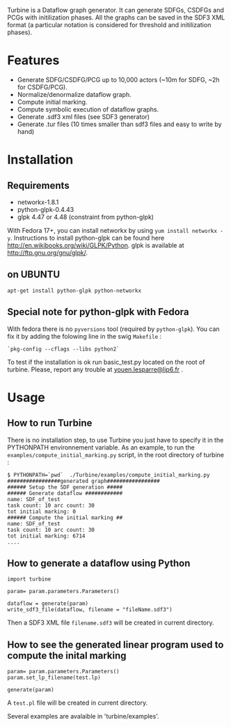 
Turbine is a Dataflow graph generator. 
It can generate SDFGs, CSDFGs and PCGs with initilization phases. All the graphs can be saved in the SDF3 XML format (a particular notation is considered for threshold and initilization phases).

Features
=======

 * Generate SDFG/CSDFG/PCG up to 10,000 actors (~10m for SDFG, ~2h for CSDFG/PCG).
 * Normalize/denormalize dataflow graph.
 * Compute initial marking.
 * Compute symbolic execution of dataflow graphs.
 * Generate .sdf3 xml files (see SDF3 generator)
 * Generate .tur files (10 times smaller than sdf3 files and easy to write by hand)

Installation
=======

Requirements
-------

 * networkx-1.8.1
 * python-glpk-0.4.43
 * glpk 4.47 or 4.48 (constraint from python-glpk)

With Fedora 17+, you can install networkx by using `yum install networkx -y`.
Instructions to install python-glpk can be found here http://en.wikibooks.org/wiki/GLPK/Python.
glpk is available at http://ftp.gnu.org/gnu/glpk/.

on UBUNTU
-------
```
apt-get install python-glpk python-networkx 
```
Special note for python-glpk with Fedora
-------

With fedora there is no `pyversions` tool (required by `python-glpk`). You can fix it by adding the folowing line in the swig `Makefile` :

```
`pkg-config --cflags --libs python2`
```

To test if the installation is ok run basic_test.py located on the root of turbine.
Please, report any trouble at youen.lesparre@lip6.fr .

Usage
=======


How to run Turbine
-------

There is no installation step, to use Turbine you just have to specify it in the PYTHONPATH environnement variable.
As an example, to run the `examples/compute_initial_marking.py` script, in the root directory of turbine :
```
$ PYTHONPATH=`pwd`  ./Turbine/examples/compute_initial_marking.py
#################generated graph#################
###### Setup the SDF generation #####
###### Generate dataflow ############
name: SDF_of_test
task count: 10 arc count: 30
tot initial marking: 0
###### Compute the initial marking ##
name: SDF_of_test
task count: 10 arc count: 30
tot initial marking: 6714
....
```


How to generate a dataflow using Python
-------

```
import turbine

param= param.parameters.Parameters()

dataflow = generate(param)
write_sdf3_file(dataflow, filename = "fileName.sdf3")

```

Then a SDF3 XML file `filename.sdf3` will be created in current directory.

How to see the generated linear program used to compute the inital marking
--------

```
param= param.parameters.Parameters()
param.set_lp_filename(test.lp)

generate(param)
```

A `test.pl` file will be created in current directory.

Several examples are avalaible in 'turbine/examples'.

